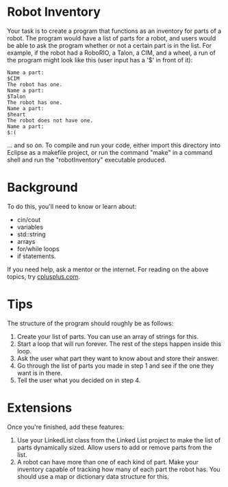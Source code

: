 # Robot Inventory
Your task is to create a program that functions as an inventory for parts of a robot. The program would have a list of parts for a robot, and users would be able to ask the program whether or not a certain part is in the list. For example, if the robot had a RoboRIO, a Talon, a CIM, and a wheel, a run of the program might look like this (user input has a '$' in front of it):

    Name a part:
    $CIM
    The robot has one.
    Name a part:
    $Talon
    The robot has one.
    Name a part:
    $heart
    The robot does not have one.
    Name a part:
    $:(

... and so on. To compile and run your code, either import this directory into Eclipse as a makefile project, or run the command "make" in a command shell and run the "robotInventory" executable produced.

# Background
To do this, you'll need to know or learn about:

 * cin/cout
 * variables
 * std::string
 * arrays
 * for/while loops
 * if statements. 

If you need help, ask a mentor or the internet. For reading on the above topics, try [cplusplus.com](http://www.cplusplus.com).

# Tips
The structure of the program should roughly be as follows:

1. Create your list of parts. You can use an array of strings for this.
2. Start a loop that will run forever. The rest of the steps happen inside this loop.
3. Ask the user what part they want to know about and store their answer.
4. Go through the list of parts you made in step 1 and see if the one they want is in there.
5. Tell the user what you decided on in step 4.

# Extensions
Once you're finished, add these features:

1. Use your LinkedList class from the Linked List project to make the list of parts dynamically sized. Allow users to add or remove parts from the list.
2. A robot can have more than one of each kind of part. Make your inventory capable of tracking how many of each part the robot has. You should use a map or dictionary data structure for this.
